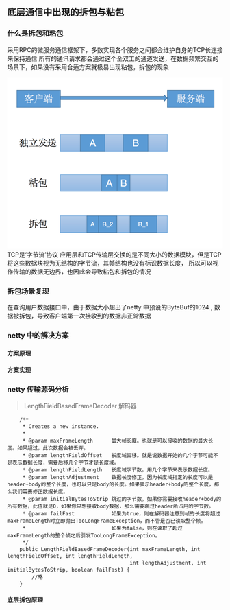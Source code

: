 ## 底层通信中出现的拆包与粘包

### 什么是拆包和粘包
采用RPC的微服务通信框架下，多数实现各个服务之间都会维护自身的TCP长连接来保持通信
所有的通讯请求都会通过这个全双工的通道发送，在数据频繁交互的场景下，如果没有采用合适方案就极易出现粘包，拆包的现象

![img.png](assert/img.png)
TCP是‘字节流’协议 应用层和TCP传输层交换的是不同大小的数据模块，但是TCP将这些数据块视为无结构的字节流，其帧结构也没有标识数据长度，
所以可以视作传输的数据无边界，也因此会导致粘包和拆包的情况
### 拆包场景复现
在查询用户数据接口中，由于数据大小超出了netty 中预设的ByteBuf的1024 , 数据被拆包，导致客户端第一次接收到的数据非正常数据


### netty 中的解决方案
#### 方案原理

#### 方案实现

### netty 传输源码分析
> LengthFieldBasedFrameDecoder 解码器

```
    /**
     * Creates a new instance.
     *
     * @param maxFrameLength      最大帧长度。也就是可以接收的数据的最大长度。如果超过，此次数据会被丢弃。
     * @param lengthFieldOffset   长度域偏移。就是说数据开始的几个字节可能不是表示数据长度，需要后移几个字节才是长度域。
     * @param lengthFieldLength   长度域字节数。用几个字节来表示数据长度。
     * @param lengthAdjustment    数据长度修正。因为长度域指定的长度可以是header+body的整个长度，也可以只是body的长度。如果表示header+body的整个长度，那么我们需要修正数据长度。
     * @param initialBytesToStrip 跳过的字节数。如果你需要接收header+body的所有数据，此值就是0，如果你只想接收body数据，那么需要跳过header所占用的字节数。
     * @param failFast            如果为true，则在解码器注意到帧的长度将超过maxFrameLength时立即抛出TooLongFrameException，而不管是否已读取整个帧。
     *                            如果为false，则在读取了超过maxFrameLength的整个帧之后引发TooLongFrameException。
     */
    public LengthFieldBasedFrameDecoder(int maxFrameLength, int lengthFieldOffset, int lengthFieldLength,
                                        int lengthAdjustment, int initialBytesToStrip, boolean failFast) {
        //略
    }
```
#### 底层拆包原理


